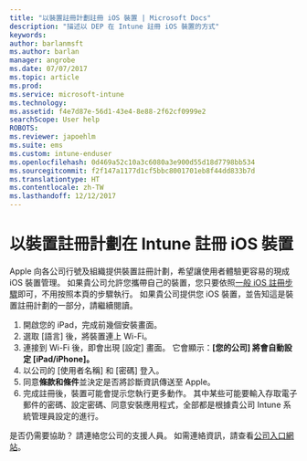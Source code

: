 ```yaml
---
title: "以裝置註冊計劃註冊 iOS 裝置 | Microsoft Docs"
description: "描述以 DEP 在 Intune 註冊 iOS 裝置的方式"
keywords: 
author: barlanmsft
ms.author: barlan
manager: angrobe
ms.date: 07/07/2017
ms.topic: article
ms.prod: 
ms.service: microsoft-intune
ms.technology: 
ms.assetid: f4e7d87e-56d1-43e4-8e88-2f62cf0999e2
searchScope: User help
ROBOTS: 
ms.reviewer: japoehlm
ms.suite: ems
ms.custom: intune-enduser
ms.openlocfilehash: 0d469a52c10a3c6080a3e900d55d18d7798bb534
ms.sourcegitcommit: f2f147a1177d1cf5bbc8001701eb8f44dd833b7d
ms.translationtype: HT
ms.contentlocale: zh-TW
ms.lasthandoff: 12/12/2017
---
```

# <a name="enroll-your-ios-device-in-intune-with-the-device-enrollment-program"></a>以裝置註冊計劃在 Intune 註冊 iOS 裝置

Apple 向各公司行號及組織提供裝置註冊計劃，希望讓使用者體驗更容易的現成 iOS 裝置管理。 如果貴公司允許您攜帶自己的裝置，您只要依照[一般 iOS 註冊步驟](enroll-your-device-in-intune-ios.md)即可，不用按照本頁的步驟執行。 如果貴公司提供您 iOS 裝置，並告知這是裝置註冊計劃的一部分，請繼續閱讀。

1.  開啟您的 iPad，完成前幾個安裝畫面。
2.  選取 [語言] 後，將裝置連上 Wi-Fi。
3.  連接到 Wi-Fi 後，即會出現 [設定] 畫面。 它會顯示：**[您的公司] 將會自動設定 [iPad/iPhone]。**
4.  以公司的 [使用者名稱] 和 [密碼] 登入。
5.  同意**條款和條件**並決定是否將診斷資訊傳送至 Apple。
6.  完成註冊後，裝置可能會提示您執行更多動作。 其中某些可能要輸入存取電子郵件的密碼、設定密碼、同意安裝應用程式，全部都是根據貴公司 Intune 系統管理員設定的進行。

是否仍需要協助？ 請連絡您公司的支援人員。 如需連絡資訊，請查看[公司入口網站](https://portal.manage.microsoft.com#HelpDeskDialog)。

